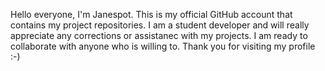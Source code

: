 Hello everyone,
I'm Janespot. This is my official GitHub account that contains my project repositories.
I am a student developer and will really appreciate any corrections or assistanec with my projects.
I am ready to collaborate with anyone who is willing to.
Thank you for visiting my profile :-)
